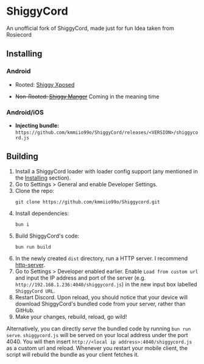 # ShiggyCord

An unofficial fork of ShiggyCord, made just for fun
Idea taken from Rosiecord

## Installing

### Android

- Rooted: [Shiggy Xposed](https://github.com/kmmiio99o/ShiggyXposed)

- ~~Non-Rooted: [Shiggy Manger](https://github.com/kmmiio99o/ShiggyManager)~~ Coming in the meaning time

### Android/iOS
- **Injecting bundle:** ``https://github.com/kmmiio99o/ShiggyCord/releases/<VERSION>/shiggycord.js``

## Building
1. Install a ShiggyCord loader with loader config support (any mentioned in the [Installing](#installing) section).
1. Go to Settings > General and enable Developer Settings.
1. Clone the repo:
    ```
    git clone https://github.com/kmmiio99o/Shiggycord.git
    ```
1. Install dependencies:
    ```
    bun i
    ```
1. Build ShiggyCord's code:
    ```
    bun run build
    ```
1. In the newly created `dist` directory, run a HTTP server. I recommend [http-server](https://www.npmjs.com/package/http-server).
1. Go to Settings > Developer enabled earlier. Enable `Load from custom url` and input the IP address and port of the server (e.g. `http://192.168.1.236:4040/shiggycord.js`) in the new input box labelled `ShiggyCord URL`.
1. Restart Discord. Upon reload, you should notice that your device will download ShiggyCord's bundled code from your server, rather than GitHub.
1. Make your changes, rebuild, reload, go wild!

Alternatively, you can directly *serve* the bundled code by running `bun run serve`. `shiggycord.js` will be served on your local address under the port 4040. You will then insert `http://<local ip address>:4040/shiggycord.js` as a custom url and reload. Whenever you restart your mobile client, the script will rebuild the bundle as your client fetches it.
